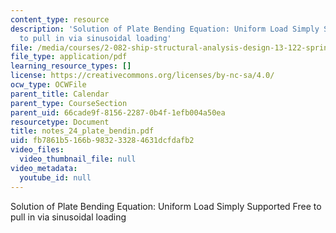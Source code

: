 ```yaml
---
content_type: resource
description: 'Solution of Plate Bending Equation: Uniform Load Simply Supported Free
  to pull in via sinusoidal loading'
file: /media/courses/2-082-ship-structural-analysis-design-13-122-spring-2003/fb7861b5166b983233284631dcfdafb2_notes_24_plate_bendin.pdf
file_type: application/pdf
learning_resource_types: []
license: https://creativecommons.org/licenses/by-nc-sa/4.0/
ocw_type: OCWFile
parent_title: Calendar
parent_type: CourseSection
parent_uid: 66cade9f-8156-2287-0b4f-1efb004a50ea
resourcetype: Document
title: notes_24_plate_bendin.pdf
uid: fb7861b5-166b-9832-3328-4631dcfdafb2
video_files:
  video_thumbnail_file: null
video_metadata:
  youtube_id: null
---
```

Solution of Plate Bending Equation: Uniform Load Simply Supported Free to pull in via sinusoidal loading